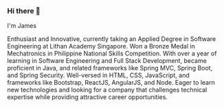 ### Hi there 👋

I'm James

Enthusiast and Innovative, currently taking an Applied Degree in Software Engineering at Lithan Academy Singapore.
Won a Bronze Medal in Mechatronics in Philippine National Skills Competition. With over a year of learning in
Software Engineering and Full Stack Development, became proficient in Java, and related frameworks like Spring MVC,
Spring Boot, and Spring Security. Well-versed in HTML, CSS, JavaScript, and frameworks like Bootstrap, ReactJS,
AngularJS, and Node. Eager to learn new technologies and looking for a company that challenges technical expertise
while providing attractive career opportunities.

<!--
**j-escartin/j-escartin** is a ✨ _special_ ✨ repository because its `README.md` (this file) appears on your GitHub profile.

Here are some ideas to get you started:

- 🔭 I’m currently working on ...
- 🌱 I’m currently learning ...
- 👯 I’m looking to collaborate on ...
- 🤔 I’m looking for help with ...
- 💬 Ask me about ...
- 📫 How to reach me: ...
- 😄 Pronouns: ...
- ⚡ Fun fact: ...
-->
